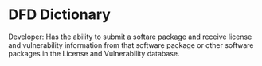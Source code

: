 # DFD Dictionary

 Developer: Has the ability to submit a softare package and receive license and vulnerability information from that software package or other software packages in the License and Vulnerability database. 
